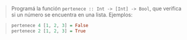 > Programá la función `pertenece :: Int -> [Int] -> Bool`, que verifica si un número se encuentra en una lista. Ejemplos:

> ```haskell
> pertenece 4 [1, 2, 3] = False
> pertenece 2 [1, 2, 3] = True
> ```